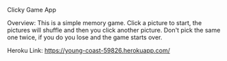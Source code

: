 Clicky Game App

Overview: This is a simple memory game. Click a picture to start, the pictures will shuffle and then you click another picture. Don't pick the same one twice, if you do you lose and the game starts over.

Heroku Link: https://young-coast-59826.herokuapp.com/
